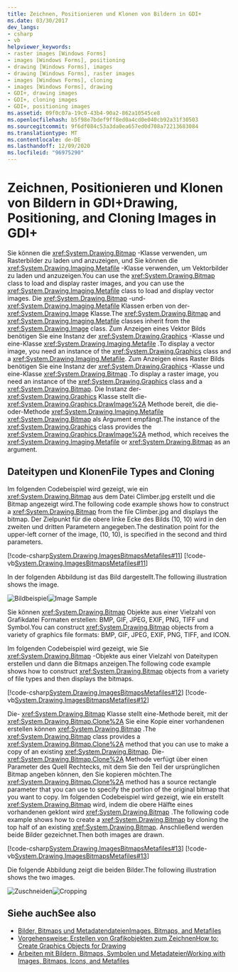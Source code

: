 ```yaml
---
title: Zeichnen, Positionieren und Klonen von Bildern in GDI+
ms.date: 03/30/2017
dev_langs:
- csharp
- vb
helpviewer_keywords:
- raster images [Windows Forms]
- images [Windows Forms], positioning
- drawing [Windows Forms], images
- drawing [Windows Forms], raster images
- images [Windows Forms], cloning
- images [Windows Forms], drawing
- GDI+, drawing images
- GDI+, cloning images
- GDI+, positioning images
ms.assetid: 09f0c07a-19c0-43b4-90a2-862a10545ce8
ms.openlocfilehash: b5f98e7bdef9ff8ed0a4cd0e040cb92a31f30503
ms.sourcegitcommit: 9f6df084c53a3da0ea657ed0d708a72213683084
ms.translationtype: MT
ms.contentlocale: de-DE
ms.lasthandoff: 12/09/2020
ms.locfileid: "96975290"
---
```

# <a name="drawing-positioning-and-cloning-images-in-gdi"></a><span data-ttu-id="ce3f8-102">Zeichnen, Positionieren und Klonen von Bildern in GDI+</span><span class="sxs-lookup"><span data-stu-id="ce3f8-102">Drawing, Positioning, and Cloning Images in GDI+</span></span>
<span data-ttu-id="ce3f8-103">Sie können die <xref:System.Drawing.Bitmap> -Klasse verwenden, um Rasterbilder zu laden und anzuzeigen, und Sie können die <xref:System.Drawing.Imaging.Metafile> -Klasse verwenden, um Vektorbilder zu laden und anzuzeigen.</span><span class="sxs-lookup"><span data-stu-id="ce3f8-103">You can use the <xref:System.Drawing.Bitmap> class to load and display raster images, and you can use the <xref:System.Drawing.Imaging.Metafile> class to load and display vector images.</span></span> <span data-ttu-id="ce3f8-104">Die <xref:System.Drawing.Bitmap> -und- <xref:System.Drawing.Imaging.Metafile> Klassen erben von der- <xref:System.Drawing.Image> Klasse.</span><span class="sxs-lookup"><span data-stu-id="ce3f8-104">The <xref:System.Drawing.Bitmap> and <xref:System.Drawing.Imaging.Metafile> classes inherit from the <xref:System.Drawing.Image> class.</span></span> <span data-ttu-id="ce3f8-105">Zum Anzeigen eines Vektor Bilds benötigen Sie eine Instanz der <xref:System.Drawing.Graphics> -Klasse und eine-Klasse <xref:System.Drawing.Imaging.Metafile> .</span><span class="sxs-lookup"><span data-stu-id="ce3f8-105">To display a vector image, you need an instance of the <xref:System.Drawing.Graphics> class and a <xref:System.Drawing.Imaging.Metafile>.</span></span> <span data-ttu-id="ce3f8-106">Zum Anzeigen eines Raster Bilds benötigen Sie eine Instanz der <xref:System.Drawing.Graphics> -Klasse und eine-Klasse <xref:System.Drawing.Bitmap> .</span><span class="sxs-lookup"><span data-stu-id="ce3f8-106">To display a raster image, you need an instance of the <xref:System.Drawing.Graphics> class and a <xref:System.Drawing.Bitmap>.</span></span> <span data-ttu-id="ce3f8-107">Die Instanz der- <xref:System.Drawing.Graphics> Klasse stellt die- <xref:System.Drawing.Graphics.DrawImage%2A> Methode bereit, die die-oder-Methode <xref:System.Drawing.Imaging.Metafile> <xref:System.Drawing.Bitmap> als Argument empfängt.</span><span class="sxs-lookup"><span data-stu-id="ce3f8-107">The instance of the <xref:System.Drawing.Graphics> class provides the <xref:System.Drawing.Graphics.DrawImage%2A> method, which receives the <xref:System.Drawing.Imaging.Metafile> or <xref:System.Drawing.Bitmap> as an argument.</span></span>  
  
## <a name="file-types-and-cloning"></a><span data-ttu-id="ce3f8-108">Dateitypen und Klonen</span><span class="sxs-lookup"><span data-stu-id="ce3f8-108">File Types and Cloning</span></span>  
 <span data-ttu-id="ce3f8-109">Im folgenden Codebeispiel wird gezeigt, wie ein <xref:System.Drawing.Bitmap> aus dem Datei Climber.jpg erstellt und die Bitmap angezeigt wird.</span><span class="sxs-lookup"><span data-stu-id="ce3f8-109">The following code example shows how to construct a <xref:System.Drawing.Bitmap> from the file Climber.jpg and displays the bitmap.</span></span> <span data-ttu-id="ce3f8-110">Der Zielpunkt für die obere linke Ecke des Bilds (10, 10) wird in den zweiten und dritten Parametern angegeben.</span><span class="sxs-lookup"><span data-stu-id="ce3f8-110">The destination point for the upper-left corner of the image, (10, 10), is specified in the second and third parameters.</span></span>  
  
 [!code-csharp[System.Drawing.ImagesBitmapsMetafiles#11](~/samples/snippets/csharp/VS_Snippets_Winforms/System.Drawing.ImagesBitmapsMetafiles/CS/Class1.cs#11)]
 [!code-vb[System.Drawing.ImagesBitmapsMetafiles#11](~/samples/snippets/visualbasic/VS_Snippets_Winforms/System.Drawing.ImagesBitmapsMetafiles/VB/Class1.vb#11)]  
  
 <span data-ttu-id="ce3f8-111">In der folgenden Abbildung ist das Bild dargestellt.</span><span class="sxs-lookup"><span data-stu-id="ce3f8-111">The following illustration shows the image.</span></span>  
  
 <span data-ttu-id="ce3f8-112">![Bildbeispiel](./media/aboutgdip03-art04.gif "AboutGdip03_Art04")</span><span class="sxs-lookup"><span data-stu-id="ce3f8-112">![Image Sample](./media/aboutgdip03-art04.gif "AboutGdip03_Art04")</span></span>  
  
 <span data-ttu-id="ce3f8-113">Sie können <xref:System.Drawing.Bitmap> Objekte aus einer Vielzahl von Grafikdatei Formaten erstellen: BMP, GIF, JPEG, EXIF, PNG, TIFF und Symbol.</span><span class="sxs-lookup"><span data-stu-id="ce3f8-113">You can construct <xref:System.Drawing.Bitmap> objects from a variety of graphics file formats: BMP, GIF, JPEG, EXIF, PNG, TIFF, and ICON.</span></span>  
  
 <span data-ttu-id="ce3f8-114">Im folgenden Codebeispiel wird gezeigt, wie Sie <xref:System.Drawing.Bitmap> -Objekte aus einer Vielzahl von Dateitypen erstellen und dann die Bitmaps anzeigen.</span><span class="sxs-lookup"><span data-stu-id="ce3f8-114">The following code example shows how to construct <xref:System.Drawing.Bitmap> objects from a variety of file types and then displays the bitmaps.</span></span>  
  
 [!code-csharp[System.Drawing.ImagesBitmapsMetafiles#12](~/samples/snippets/csharp/VS_Snippets_Winforms/System.Drawing.ImagesBitmapsMetafiles/CS/Class1.cs#12)]
 [!code-vb[System.Drawing.ImagesBitmapsMetafiles#12](~/samples/snippets/visualbasic/VS_Snippets_Winforms/System.Drawing.ImagesBitmapsMetafiles/VB/Class1.vb#12)]  
  
 <span data-ttu-id="ce3f8-115">Die- <xref:System.Drawing.Bitmap> Klasse stellt eine-Methode bereit, mit der <xref:System.Drawing.Bitmap.Clone%2A> Sie eine Kopie einer vorhandenen erstellen können <xref:System.Drawing.Bitmap> .</span><span class="sxs-lookup"><span data-stu-id="ce3f8-115">The <xref:System.Drawing.Bitmap> class provides a <xref:System.Drawing.Bitmap.Clone%2A> method that you can use to make a copy of an existing <xref:System.Drawing.Bitmap>.</span></span> <span data-ttu-id="ce3f8-116">Die- <xref:System.Drawing.Bitmap.Clone%2A> Methode verfügt über einen Parameter des Quell Rechtecks, mit dem Sie den Teil der ursprünglichen Bitmap angeben können, den Sie kopieren möchten.</span><span class="sxs-lookup"><span data-stu-id="ce3f8-116">The <xref:System.Drawing.Bitmap.Clone%2A> method has a source rectangle parameter that you can use to specify the portion of the original bitmap that you want to copy.</span></span> <span data-ttu-id="ce3f8-117">Im folgenden Codebeispiel wird gezeigt, wie ein erstellt <xref:System.Drawing.Bitmap> wird, indem die obere Hälfte eines vorhandenen geklont wird <xref:System.Drawing.Bitmap> .</span><span class="sxs-lookup"><span data-stu-id="ce3f8-117">The following code example shows how to create a <xref:System.Drawing.Bitmap> by cloning the top half of an existing <xref:System.Drawing.Bitmap>.</span></span> <span data-ttu-id="ce3f8-118">Anschließend werden beide Bilder gezeichnet.</span><span class="sxs-lookup"><span data-stu-id="ce3f8-118">Then both images are drawn.</span></span>  
  
 [!code-csharp[System.Drawing.ImagesBitmapsMetafiles#13](~/samples/snippets/csharp/VS_Snippets_Winforms/System.Drawing.ImagesBitmapsMetafiles/CS/Class1.cs#13)]
 [!code-vb[System.Drawing.ImagesBitmapsMetafiles#13](~/samples/snippets/visualbasic/VS_Snippets_Winforms/System.Drawing.ImagesBitmapsMetafiles/VB/Class1.vb#13)]  
  
 <span data-ttu-id="ce3f8-119">Die folgende Abbildung zeigt die beiden Bilder.</span><span class="sxs-lookup"><span data-stu-id="ce3f8-119">The following illustration shows the two images.</span></span>  
  
 <span data-ttu-id="ce3f8-120">![Zuschneiden](./media/aboutgdip03-art05.gif "AboutGdip03_Art05")</span><span class="sxs-lookup"><span data-stu-id="ce3f8-120">![Cropping](./media/aboutgdip03-art05.gif "AboutGdip03_Art05")</span></span>  
  
## <a name="see-also"></a><span data-ttu-id="ce3f8-121">Siehe auch</span><span class="sxs-lookup"><span data-stu-id="ce3f8-121">See also</span></span>

- [<span data-ttu-id="ce3f8-122">Bilder, Bitmaps und Metadatendateien</span><span class="sxs-lookup"><span data-stu-id="ce3f8-122">Images, Bitmaps, and Metafiles</span></span>](images-bitmaps-and-metafiles.md)
- [<span data-ttu-id="ce3f8-123">Vorgehensweise: Erstellen von Grafikobjekten zum Zeichnen</span><span class="sxs-lookup"><span data-stu-id="ce3f8-123">How to: Create Graphics Objects for Drawing</span></span>](how-to-create-graphics-objects-for-drawing.md)
- [<span data-ttu-id="ce3f8-124">Arbeiten mit Bildern, Bitmaps, Symbolen und Metadateien</span><span class="sxs-lookup"><span data-stu-id="ce3f8-124">Working with Images, Bitmaps, Icons, and Metafiles</span></span>](working-with-images-bitmaps-icons-and-metafiles.md)

